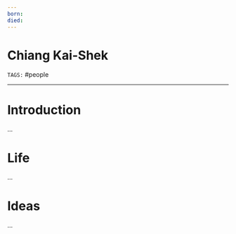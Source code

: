 ```yaml
---
born: 
died: 
---
```

# Chiang Kai-Shek
`TAGS:` #people 

---
# Introduction
...
# Life
...
# Ideas
...